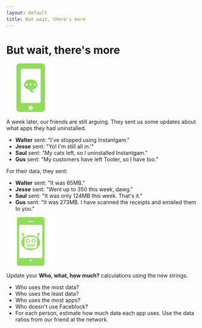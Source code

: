 ```yaml
---
layout: default
title: But wait, there's more
---
```


# But wait, there's more

![](/img/phone-chat.png)

A week later, our friends are still arguing. They sent us some updates about what apps they had uninstalled.

* **Walter** sent: "I've stopped using Instantgam."
* **Jesse** sent: "Yo! I'm still all in.'"
* **Saul** sent: "My cats left, so I uninstalled Instantgam."
* **Gus** sent: "My customers have left Tooter, so I have too."

For their data, they sent:

* **Walter** sent: "It was 65MB."
* **Jesse** sent: "Went up to 350 this week, dawg."
* **Saul** sent: "It was only 124MB this week. That's it."
* **Gus** sent: "It was 273MB. I have scanned the receipts and emailed them to you."

![](/img/robophone.png)

Update your **Who, what, how much?** calculations using the new strings.

* Who uses the most data?
* Who uses the least data?
* Who uses the most apps?
* Who doesn't use Faceblock?
* For each person, estimate how much data each app uses. Use the data ratios from our friend at the network.
